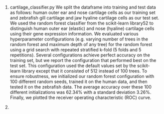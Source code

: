 1. cartilage_classifier.py
We split the dataframe into training and test data as follows: human outer ear and nose cartilage cells as our training set and zebrafish gill cartilage and jaw hyaline cartilage cells as our test set. We used the random forest classifier from the scikit-learn library52 to distinguish human outer ear (elastic) and nose (hyaline) cartilage cells using their gene expression information. We evaluated various hyperparameter configurations (e.g. varying number of trees in the random forest and maximum depth of any tree) for the random forest using a grid search with repeated stratified k-fold (5 folds and 5 repetitions). Several configurations achieve perfect accuracy on the training set, but we report the configuration that performed best on the test set. This configuration used the default values set by the scikit-learn library except that it consisted of 512 instead of 100 trees. To ensure robustness, we initialized our random forest configuration with 100 different random seeds, trained it on the human data, and then tested it on the zebrafish data. The average accuracy over these 100 different initializations was 62.34% with a standard deviation 3.26%. Finally, we plotted the receiver operating characteristic (ROC) curve. 

2. 
